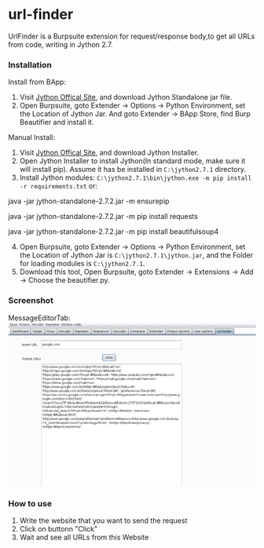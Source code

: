 # url-finder
UrlFinder is a Burpsuite extension for request/response body,to get all URLs from code, writing in Jython 2.7.

### Installation
Install from BApp:
1. Visit [Jython Offical Site](https://www.jython.org/download), and download Jython Standalone jar file.
2. Open Burpsuite, goto Extender -> Options -> Python Environment, set the Location of Jython Jar. And goto Extender -> BApp Store, find Burp Beautifier and install it.


Manual Install:
1. Visit [Jython Offical Site](https://www.jython.org/download), and download Jython Installer.
2. Open Jython Installer to install Jython(In standard mode, make sure it will install pip). Assume it has be installed in `C:\jython2.7.1` directory.
3. Install Jython modules: `C:\jython2.7.1\bin\jython.exe -m pip install -r requirements.txt` or: 

java -jar jython-standalone-2.7.2.jar -m ensurepip   

java -jar jython-standalone-2.7.2.jar -m pip install requests

java -jar jython-standalone-2.7.2.jar -m pip install beautifulsoup4

4. Open Burpsuite, goto Extender -> Options -> Python Environment, set the Location of Jython Jar is `C:\jython2.7.1\jython.jar`, and the Folder for loading modules is `C:\jython2.7.1`.
5. Download this tool, Open Burpsuite, goto Extender -> Extensions -> Add -> Choose the beautifier.py.

### Screenshot
MessageEditorTab:
![messageEditorTab](img/img.png)

### How to use
1. Write the website that you want to send the request
2. Click on buttonn "Click"
3. Wait and see all URLs from this Website

